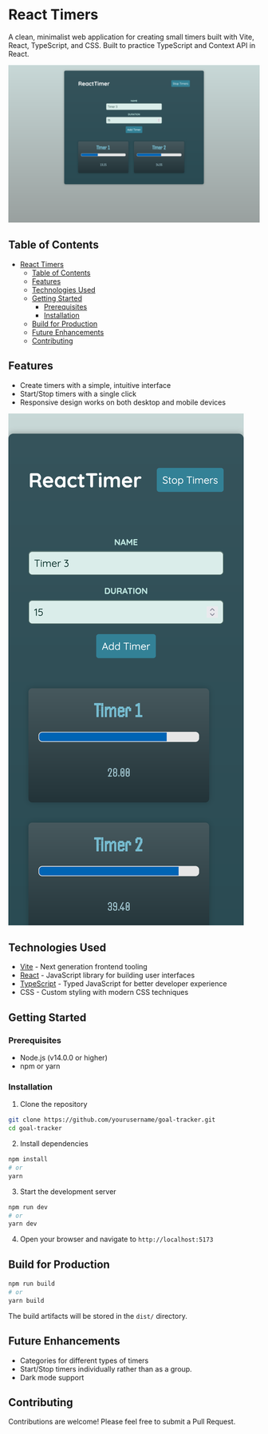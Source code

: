 # React Timers

A clean, minimalist web application for creating small timers built with Vite, React, TypeScript, and CSS. Built to practice TypeScript and Context API in React.

![Desktop Screenshot](./public/kyle-solution-desktop.png)

## Table of Contents

- [React Timers](#react-timers)
  - [Table of Contents](#table-of-contents)
  - [Features](#features)
  - [Technologies Used](#technologies-used)
  - [Getting Started](#getting-started)
    - [Prerequisites](#prerequisites)
    - [Installation](#installation)
  - [Build for Production](#build-for-production)
  - [Future Enhancements](#future-enhancements)
  - [Contributing](#contributing)

## Features

- Create timers with a simple, intuitive interface
- Start/Stop timers with a single click
- Responsive design works on both desktop and mobile devices

![Mobile Screenshot](./public/kyle-solution-mobile.png)

## Technologies Used

- [Vite](https://vitejs.dev/) - Next generation frontend tooling
- [React](https://reactjs.org/) - JavaScript library for building user interfaces
- [TypeScript](https://www.typescriptlang.org/) - Typed JavaScript for better developer experience
- CSS - Custom styling with modern CSS techniques

## Getting Started

### Prerequisites

- Node.js (v14.0.0 or higher)
- npm or yarn

### Installation

1. Clone the repository

```bash
git clone https://github.com/yourusername/goal-tracker.git
cd goal-tracker
```

2. Install dependencies

```bash
npm install
# or
yarn
```

3. Start the development server

```bash
npm run dev
# or
yarn dev
```

4. Open your browser and navigate to `http://localhost:5173`

## Build for Production

```bash
npm run build
# or
yarn build
```

The build artifacts will be stored in the `dist/` directory.

## Future Enhancements

- Categories for different types of timers
- Start/Stop timers individually rather than as a group.
- Dark mode support

## Contributing

Contributions are welcome! Please feel free to submit a Pull Request.

